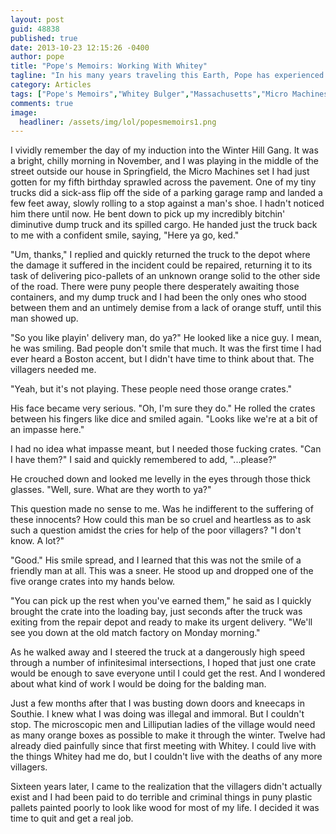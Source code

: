 ```yaml
---
layout: post
guid: 48838
published: true
date: 2013-10-23 12:15:26 -0400
author: pope
title: "Pope's Memoirs: Working With Whitey"
tagline: "In his many years traveling this Earth, Pope has experienced a great deal, and learned even more. In our new series, Pope\'s Memoirs, he shares some of that immense knowledge with the rest of us. Or he just makes a bunch of shit up. It\'s really hard to tell sometimes."
category: Articles
tags: ["Pope's Memoirs","Whitey Bulger","Massachusetts","Micro Machines","drugs","Boston","realistic shipping methods"]
comments: true 
image:
  headliner: /assets/img/lol/popesmemoirs1.png
---
```


I vividly remember the day of my induction into the Winter Hill Gang. It was a bright, chilly morning in November, and I was playing in the middle of the street outside our house in Springfield, the Micro Machines set I had just gotten for my fifth birthday sprawled across the pavement. One of my tiny trucks did a sick-ass flip off the side of a parking garage ramp and landed a few feet away, slowly rolling to a stop against a man's shoe. I hadn't noticed him there until now. He bent down to pick up my incredibly bitchin' diminutive dump truck and its spilled cargo. He handed just the truck back to me with a confident smile, saying, "Here ya go, ked."

"Um, thanks," I replied and quickly returned the truck to the depot where the damage it suffered in the incident could be repaired, returning it to its task of delivering pico-pallets of an unknown orange solid to the other side of the road. There were puny people there desperately awaiting those containers, and my dump truck and I had been the only ones who stood between them and an untimely demise from a lack of orange stuff, until this man showed up.

"So you like playin' delivery man, do ya?" He looked like a nice guy. I mean, he was smiling. Bad people don't smile that much. It was the first time I had ever heard a Boston accent, but I didn't have time to think about that. The villagers needed me.

"Yeah, but it's not playing. These people need those orange crates."

His face became very serious. "Oh, I'm sure they do." He rolled the crates between his fingers like dice and smiled again. "Looks like we're at a bit of an impasse here."

I had no idea what impasse meant, but I needed those fucking crates. "Can I have them?" I said and quickly remembered to add, "...please?"

He crouched down and looked me levelly in the eyes through those thick glasses. "Well, sure. What are they worth to ya?"

This question made no sense to me. Was he indifferent to the suffering of these innocents? How could this man be so cruel and heartless as to ask such a question amidst the cries for help of the poor villagers? "I don't know. A lot?"

"Good." His smile spread, and I learned that this was not the smile of a friendly man at all. This was a sneer. He stood up and dropped one of the five orange crates into my hands below.

"You can pick up the rest when you've earned them," he said as I quickly brought the crate into the loading bay, just seconds after the truck was exiting from the repair depot and ready to make its urgent delivery. "We'll see you down at the old match factory on Monday morning."

As he walked away and I steered the truck at a dangerously high speed through a number of infinitesimal intersections, I hoped that just one crate would be enough to save everyone until I could get the rest. And I wondered about what kind of work I would be doing for the balding man.

Just a few months after that I was busting down doors and kneecaps in Southie. I knew what I was doing was illegal and immoral. But I couldn't stop. The microscopic men and Lilliputian ladies of the village would need as many orange boxes as possible to make it through the winter. Twelve had already died painfully since that first meeting with Whitey. I could live with the things Whitey had me do, but I couldn't live with the deaths of any more villagers.

Sixteen years later, I came to the realization that the villagers didn't actually exist and I had been paid to do terrible and criminal things in puny plastic pallets painted poorly to look like wood for most of my life. I decided it was time to quit and get a real job.